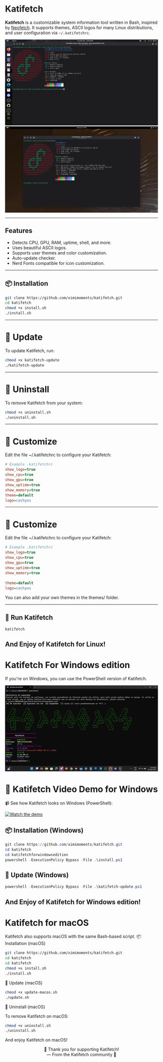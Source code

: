 
# Katifetch

**Katifetch** is a customizable system information tool written in Bash, inspired by [Neofetch](https://github.com/dylanaraps/neofetch). It supports themes, ASCII logos for many Linux distributions, and user configuration via `~/.katifetchrc`.

![Screenshot](https://raw.githubusercontent.com/ximimoments/katifetch/main/screenshots/katifetch.png)  
![Screenshot](https://raw.githubusercontent.com/ximimoments/katifetch/main/screenshots/katifetchv2.png)

---

## Features

- Detects CPU, GPU, RAM, uptime, shell, and more.
- Uses beautiful ASCII logos.
- Supports user themes and color customization.
- Auto-update checker.
- Nerd Fonts compatible for icon customization.

---

## 📦 Installation

```bash
git clone https://github.com/ximimoments/katifetch.git
cd katifetch
chmod +x install.sh
./install.sh
```
---

# 🔄 Update

To update Katifetch, run:
```bash
chmod +x katifetch-update
./katifetch-update
```
---

# 🧼 Uninstall

To remove Katifetch from your system:

```bash
chmod +x uninstall.sh
./uninstall.sh
```
---

# 🎨 Customize

Edit the file ~/.katifetchrc to configure your Katifetch:
```ini
# Example .katifetchrc  
show_logo=true  
show_cpu=true  
show_gpu=true  
show_uptime=true  
show_memory=true  
theme=default  
logo=cachyos  
```
---

# 🎨 Customize

Edit the file ~/.katifetchrc to configure your Katifetch:

```ini
# Example .katifetchrc
show_logo=true
show_cpu=true
show_gpu=true
show_uptime=true
show_memory=true

theme=default
logo=cachyos
```
You can also add your own themes in the themes/ folder.

---

## 🚀 Run Katifetch
```bash
katifetch
```
## And Enjoy of Katifetch for Linux!

#

# Katifetch For Windows edition

If you're on Windows, you can use the PowerShell version of Katifetch.

![Screenshot](https://raw.githubusercontent.com/ximimoments/katifetch/main/screenshots/katifetchforwindowsedition.png)

# 🎥 Katifetch Video Demo for Windows

📹 See how Katifetch looks on Windows (PowerShell):

[![Watch the demo](https://img.youtube.com/vi/Y01yuxDgzY4/0.jpg)](https://www.youtube.com/watch?v=Y01yuxDgzY4)

## 📦 Installation (Windows)

```powershell
git clone https://github.com/ximimoments/katifetch.git
cd katifetch
cd katifetchforwindowsedition
powershell -ExecutionPolicy Bypass -File .\install.ps1
```

## 🔄 Update (Windows)

```powershell
powershell -ExecutionPolicy Bypass -File .\katifetch-update.ps1
```
## And Enjoy of Katifetch for Windows edition!

#

# Katifetch for macOS

Katifetch also supports macOS with the same Bash-based script.
📦 Installation (macOS)

```bash
git clone https://github.com/ximimoments/katifetch.git  
cd katifetch  
cd katifetch
chmod +x install.sh  
./install.sh  
```

🔄 Update (macOS)

```bash
chmod +x update-macos.sh  
./update.sh  
```

🧼 Uninstall (macOS)

To remove Katifetch on macOS:
```bash
chmod +x uninstall.sh  
./uninstall.sh  
```

And enjoy Katifetch on macOS!

<p align="center">
  🙏 Thank you for supporting Katifetch!  
  <br>
  — From the Katifetch community 💙
</p>
